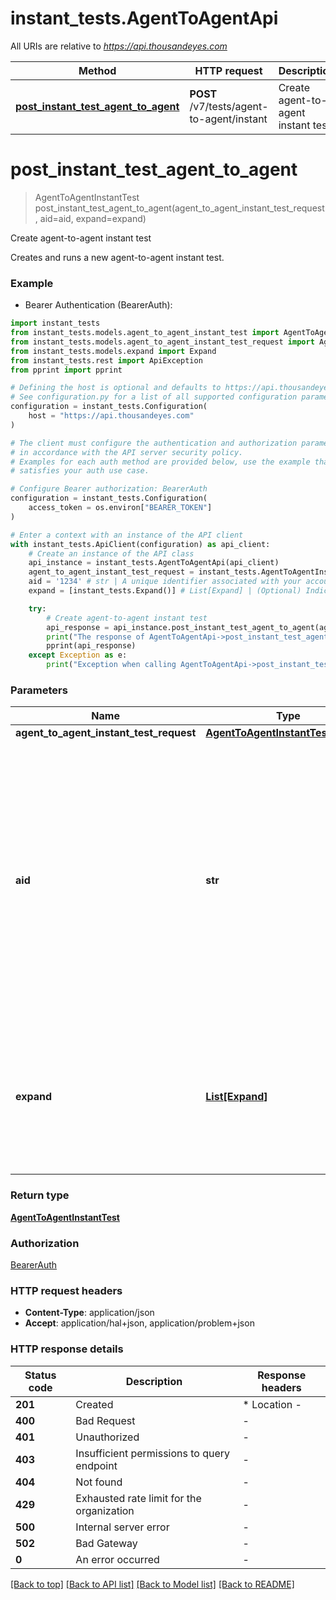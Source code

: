 # instant_tests.AgentToAgentApi

All URIs are relative to *https://api.thousandeyes.com*

Method | HTTP request | Description
------------- | ------------- | -------------
[**post_instant_test_agent_to_agent**](AgentToAgentApi.md#post_instant_test_agent_to_agent) | **POST** /v7/tests/agent-to-agent/instant | Create agent-to-agent instant test


# **post_instant_test_agent_to_agent**
> AgentToAgentInstantTest post_instant_test_agent_to_agent(agent_to_agent_instant_test_request, aid=aid, expand=expand)

Create agent-to-agent instant test

Creates and runs a new agent-to-agent instant test.

### Example

* Bearer Authentication (BearerAuth):

```python
import instant_tests
from instant_tests.models.agent_to_agent_instant_test import AgentToAgentInstantTest
from instant_tests.models.agent_to_agent_instant_test_request import AgentToAgentInstantTestRequest
from instant_tests.models.expand import Expand
from instant_tests.rest import ApiException
from pprint import pprint

# Defining the host is optional and defaults to https://api.thousandeyes.com
# See configuration.py for a list of all supported configuration parameters.
configuration = instant_tests.Configuration(
    host = "https://api.thousandeyes.com"
)

# The client must configure the authentication and authorization parameters
# in accordance with the API server security policy.
# Examples for each auth method are provided below, use the example that
# satisfies your auth use case.

# Configure Bearer authorization: BearerAuth
configuration = instant_tests.Configuration(
    access_token = os.environ["BEARER_TOKEN"]
)

# Enter a context with an instance of the API client
with instant_tests.ApiClient(configuration) as api_client:
    # Create an instance of the API class
    api_instance = instant_tests.AgentToAgentApi(api_client)
    agent_to_agent_instant_test_request = instant_tests.AgentToAgentInstantTestRequest() # AgentToAgentInstantTestRequest | 
    aid = '1234' # str | A unique identifier associated with your account group. You can retrieve your `AccountGroupId` from the `/account-groups` endpoint. Note that you must be assigned to the target account group. Specifying this parameter without being assigned to the target account group will result in an error response. (optional)
    expand = [instant_tests.Expand()] # List[Expand] | (Optional) Indicates if the test sub-resources should be expanded. Defaults to no expansion. To expand the `agents` sub-resource, use the query `?expand=agent`. (optional)

    try:
        # Create agent-to-agent instant test
        api_response = api_instance.post_instant_test_agent_to_agent(agent_to_agent_instant_test_request, aid=aid, expand=expand)
        print("The response of AgentToAgentApi->post_instant_test_agent_to_agent:\n")
        pprint(api_response)
    except Exception as e:
        print("Exception when calling AgentToAgentApi->post_instant_test_agent_to_agent: %s\n" % e)
```



### Parameters


Name | Type | Description  | Notes
------------- | ------------- | ------------- | -------------
 **agent_to_agent_instant_test_request** | [**AgentToAgentInstantTestRequest**](AgentToAgentInstantTestRequest.md)|  | 
 **aid** | **str**| A unique identifier associated with your account group. You can retrieve your &#x60;AccountGroupId&#x60; from the &#x60;/account-groups&#x60; endpoint. Note that you must be assigned to the target account group. Specifying this parameter without being assigned to the target account group will result in an error response. | [optional] 
 **expand** | [**List[Expand]**](Expand.md)| (Optional) Indicates if the test sub-resources should be expanded. Defaults to no expansion. To expand the &#x60;agents&#x60; sub-resource, use the query &#x60;?expand&#x3D;agent&#x60;. | [optional] 

### Return type

[**AgentToAgentInstantTest**](AgentToAgentInstantTest.md)

### Authorization

[BearerAuth](../README.md#BearerAuth)

### HTTP request headers

 - **Content-Type**: application/json
 - **Accept**: application/hal+json, application/problem+json

### HTTP response details

| Status code | Description | Response headers |
|-------------|-------------|------------------|
**201** | Created |  * Location -  <br>  |
**400** | Bad Request |  -  |
**401** | Unauthorized |  -  |
**403** | Insufficient permissions to query endpoint |  -  |
**404** | Not found |  -  |
**429** | Exhausted rate limit for the organization |  -  |
**500** | Internal server error |  -  |
**502** | Bad Gateway |  -  |
**0** | An error occurred |  -  |

[[Back to top]](#) [[Back to API list]](../README.md#documentation-for-api-endpoints) [[Back to Model list]](../README.md#documentation-for-models) [[Back to README]](../README.md)

